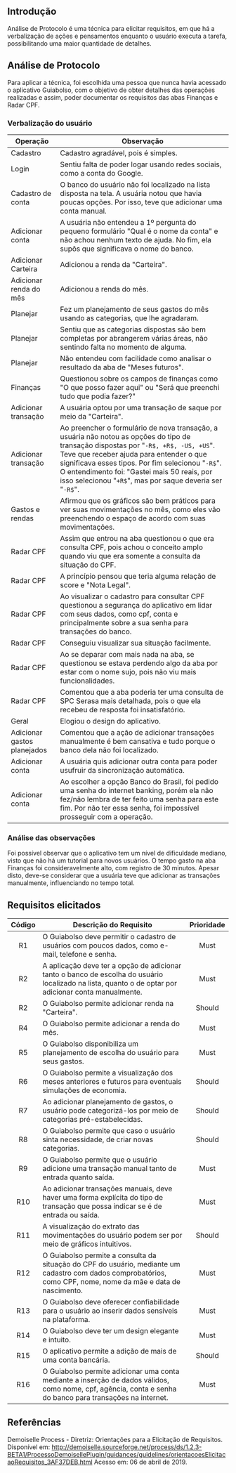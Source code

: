 ## Introdução
Análise de Protocolo é uma técnica para elicitar requisitos, em que há a verbalização de ações e pensamentos enquanto o usuário executa a tarefa, possibilitando uma maior quantidade de detalhes.

## Análise de Protocolo
Para aplicar a técnica, foi escolhida uma pessoa que nunca havia acessado o aplicativo Guiabolso, com o objetivo de obter detalhes das operações realizadas e assim, poder documentar os requisitos das abas Finanças e Radar CPF.

### Verbalização do usuário
|Operação|Observação|
|--------|----------------------------|
|Cadastro|Cadastro agradável, pois é simples.|
|Login|Sentiu falta de poder logar usando redes sociais, como a conta do Google.|
|Cadastro de conta|O banco do usuário não foi localizado na lista disposta na tela. A usuária notou que havia poucas opções. Por isso, teve que adicionar uma conta manual.|
|Adicionar conta|A usuária não entendeu a 1º pergunta do pequeno formulário "Qual é o nome da conta" e não achou nenhum texto de ajuda. No fim, ela supôs que significava o nome do banco.|
|Adicionar Carteira|Adicionou a renda da "Carteira".|
|Adicionar renda do mês|Adicionou a renda do mês.|
|Planejar|Fez um planejamento de seus gastos do mês usando as categorias, que lhe agradaram.|
|Planejar|Sentiu que as categorias dispostas são bem completas por abrangerem várias áreas, não sentindo falta no momento de alguma.|
|Planejar|Não entendeu com facilidade como analisar o resultado da aba de "Meses futuros".|
|Finanças|Questionou sobre os campos de finanças como "O que posso fazer aqui" ou "Será que preenchi tudo que podia fazer?"|
|Adicionar transação|A usuária optou por uma transação de saque por meio da "Carteira".|
|Adicionar transação|Ao preencher o formulário de nova transação, a usuária não notou as opções do tipo de transação dispostas por "`-R$, +R$, -US, +US`". Teve que receber ajuda para entender o que significava esses tipos. Por fim selecionou "`-R$`". O entendimento foi: "Gastei mais 50 reais, por isso selecionou "`+R$`", mas por saque deveria ser "`-R$`".|
|Gastos e rendas|Afirmou que os gráficos são bem práticos para ver suas movimentações no mês, como eles vão preenchendo o espaço de acordo com suas movimentações.|
|Radar CPF|Assim que entrou na aba questionou o que era consulta CPF, pois achou o conceito amplo quando viu que era somente a consulta da situação do CPF.|
|Radar CPF|A princípio pensou que teria alguma relação de score e "Nota Legal".|
|Radar CPF|Ao visualizar o cadastro para consultar CPF questionou a segurança do aplicativo em lidar com seus dados, como cpf, conta e principalmente sobre a sua senha para transações do banco.|
|Radar CPF|Conseguiu visualizar sua situação facilmente.|
|Radar CPF|Ao se deparar com mais nada na aba, se questionou se estava perdendo algo da aba por estar com o nome sujo, pois não viu mais funcionalidades.|
|Radar CPF|Comentou que a aba poderia ter uma consulta de SPC Serasa mais detalhada, pois o que ela recebeu de resposta foi insatisfatório.|
|Geral|Elogiou o design do aplicativo.|
|Adicionar gastos planejados|Comentou que a ação de adicionar transações manualmente é bem cansativa e tudo porque o banco dela não foi localizado.|
|Adicionar conta|A usuária quis adicionar outra conta para poder usufruir da sincronização automática.|
|Adicionar conta|Ao escolher a opção Banco do Brasil, foi pedido uma senha do internet banking, porém ela não fez/não lembra de ter feito uma senha para este fim. Por não ter essa senha, foi impossível prosseguir com a operação.|

### Análise das observações
Foi possível observar que o aplicativo tem um nível de dificuldade mediano, visto que não há um tutorial para novos usuários. O tempo gasto na aba Finanças foi consideravelmente alto, com registro de 30 minutos. Apesar disto, deve-se considerar que a usuária teve que adicionar as transações manualmente, influenciando no tempo total.

## Requisitos elicitados

|Código|Descrição do Requisito|Prioridade|
|:------:|----------------------|:----------:|
|R1|O Guiabolso deve permitir o cadastro de usuários com poucos dados, como e-mail, telefone e senha.|Must|
|R2|A aplicação deve ter a opção de adicionar tanto o banco de escolha do usuário localizado na lista, quanto o de optar por adicionar conta manualmente.|Must|
|R2|O Guiabolso permite adicionar renda na "Carteira".|Should|
|R4|O Guiabolso permite adicionar a renda do mês.|Must|
|R5|O Guiabolso disponibiliza um planejamento de escolha do usuário para seus gastos.|Must|
|R6|O Guiabolso permite a visualização dos meses anteriores e futuros para eventuais simulações de economia.|Should|
|R7|Ao adicionar planejamento de gastos, o usuário pode categorizá-los por meio de categorias pré-estabelecidas.|Should|
|R8|O Guiabolso permite que caso o usuário sinta necessidade, de criar novas categorias.|Should|
|R9|O Guiabolso permite que o usuário adicione uma transação manual tanto de entrada quanto saída.|Must|
|R10|Ao adicionar transações manuais, deve haver uma forma explícita do tipo de transação que possa indicar se é de entrada ou saída.|Must|
|R11|A visualização do extrato das movimentações do usuário podem ser por meio de gráficos intuitivos.|Should|
|R12|O Guiabolso permite a consulta da situação do CPF do usuário, mediante um cadastro com dados comprobatórios, como CPF, nome, nome da mãe e data de nascimento.|Must|
|R13|O Guiabolso deve oferecer confiabilidade para o usuário ao inserir dados sensíveis na plataforma.|Must|
|R14|O Guiabolso deve ter um design elegante e intuito.|Must|
|R15|O aplicativo permite a adição de mais de uma conta bancária.|Should|
|R16|O Guiabolso permite adicionar uma conta mediante a inserção de dados válidos, como nome, cpf, agência, conta e senha do banco para transações na internet.|Must|



## Referências
Demoiselle Process - Diretriz: Orientações para a Elicitação de Requisitos.
Disponível em: <http://demoiselle.sourceforge.net/process/ds/1.2.3-BETA1/ProcessoDemoisellePlugin/guidances/guidelines/orientacoesElicitacaoRequisitos_3AF37DEB.html>
Acesso em: 06 de abril de 2019.